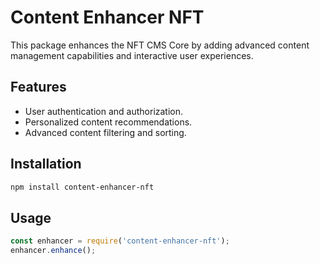 
# Content Enhancer NFT

This package enhances the NFT CMS Core by adding advanced content management capabilities and interactive user experiences.

## Features

- User authentication and authorization.
- Personalized content recommendations.
- Advanced content filtering and sorting.

## Installation

```bash
npm install content-enhancer-nft
```

## Usage

```javascript
const enhancer = require('content-enhancer-nft');
enhancer.enhance();
```

